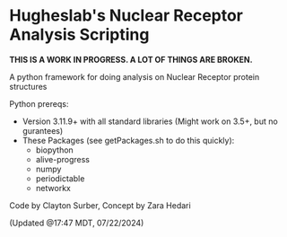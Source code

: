 # Hugheslab's Nuclear Receptor Analysis Scripting

**THIS IS A WORK IN PROGRESS. A LOT OF THINGS ARE BROKEN.**

A python framework for doing analysis on Nuclear Receptor protein structures

Python prereqs:
- Version 3.11.9+ with all standard libraries (Might work on 3.5+, but no gurantees)
- These Packages (see getPackages.sh to do this quickly):
    - biopython
    - alive-progress
    - numpy
    - periodictable
    - networkx


Code by Clayton Surber, Concept by Zara Hedari

(Updated @17:47 MDT, 07/22/2024)